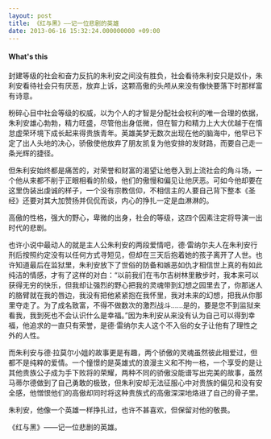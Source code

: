 ```yaml
---
layout: post
title: 《红与黑》——记一位悲剧的英雄
date: 2013-06-16 15:32:24.000000000 +09:00
---
```


#### What's this

封建等级的社会和奋力反抗的朱利安之间没有胜负，社会看待朱利安只是奴仆，朱利安看待社会只有厌恶，放弃上诉，这颗高傲的头颅从来没有像快要落下时那样富有诗意。

粉碎心目中社会等级的权威，以为个人的才智是分配社会权利的唯一合理的依据，朱利安雄心勃勃，精力旺盛，尽管他出身低微，但在智力和精力上大大优越于在惰怠虚荣环境下成长起来得贵族青年。英雄美梦无数次出现在他的脑海中，他早已下定了出人头地的决心，骄傲使他放弃了朋友凯复为他安排的发财路，而要自己走一条光辉的捷径。

但朱利安始终都是痛苦的，对荣誉和财富的渴望让他卷入到上流社会的角斗场，一个他从来都不削于正眼相看的阶级，他们的傲慢和偏见让他厌恶。可如今他却要在这里伪装出虔诚的样子，一个没有宗教信仰，不相信主的人要自己背下整本《圣经》还要对其大加赞扬并侃侃而谈，内心的挣扎一定是血淋淋的。

高傲的性格，强大的野心，卑微的出身，社会的等级，这四个因素注定将导演一出时代的悲剧。

也许小说中最动人的就是主人公朱利安的两段爱情吧，德·雷纳尔夫人在朱利安行刑后按照约定没有以任何方式寻短见，但却在三天后抱着她的孩子离开了人世。也许知道最后在监狱里，朱利安放下了世俗的防备和嫉恶如仇才相信世上真的有如此纯洁的情感，才有了这样的对白：“以前我们在韦尔吉树林里散步时，我本来可以获得无穷的快乐，但我却让强烈的野心把我的灵魂带到幻想之园里去了，你那迷人的胳臂就在我的唇边，我没有把他紧紧抱在我怀里，我对未来的幻想，把我从你那里夺走了。为了成名致富，不得不做数次的激烈战斗......是的，要是您不到监狱来看我，我到死也不会认识什么是幸福。”因为朱利安从来没有认为自己可以得到幸福，他追求的一直只有荣誉，是德·雷纳尔夫人这个不入俗的女子让他有了理性之外的人性。

而朱利安与德·拉莫尔小姐的故事更是有趣，两个骄傲的灵魂虽然彼此相爱过，但都不是纯粹的爱情。一个憧憬的是英雄式的浪漫主义和不拘一格，一个享受的是让其他贵族公子成为手下败将的荣耀，两种不同的骄傲没能谱写出完美的故事，虽然马蒂尔德做到了自己勇敢的极致，但朱利安却无法征服心中对贵族的偏见和没有安全感，他憎恨他们的高傲却同时将这种贵族式的高傲深深地烙进了自己的骨子里。

朱利安，他像一个英雄一样挣扎过，也许不甚喜欢，但保留对他的敬畏。

《红与黑》——记一位悲剧的英雄。
